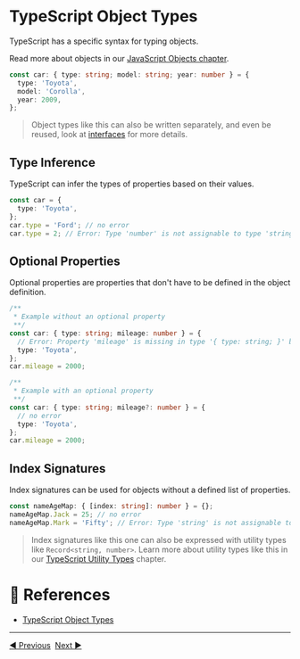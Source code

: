 # TypeScript Object Types

TypeScript has a specific syntax for typing objects.

Read more about objects in our [JavaScript Objects chapter](https://www.w3schools.com/js/js_objects.asp).

```ts
const car: { type: string; model: string; year: number } = {
  type: 'Toyota',
  model: 'Corolla',
  year: 2009,
};
```

> Object types like this can also be written separately, and even be reused, look at [interfaces](https://www.w3schools.com/typescript/typescript_aliases_and_interfaces.php) for more details.

## Type Inference

TypeScript can infer the types of properties based on their values.

```ts
const car = {
  type: 'Toyota',
};
car.type = 'Ford'; // no error
car.type = 2; // Error: Type 'number' is not assignable to type 'string'.
```

## Optional Properties

Optional properties are properties that don't have to be defined in the object definition.

```ts
/**
 * Example without an optional property
 **/
const car: { type: string; mileage: number } = {
  // Error: Property 'mileage' is missing in type '{ type: string; }' but required in type '{ type: string; mileage: number; }'.
  type: 'Toyota',
};
car.mileage = 2000;
```

```ts
/**
 * Example with an optional property
 **/
const car: { type: string; mileage?: number } = {
  // no error
  type: 'Toyota',
};
car.mileage = 2000;
```

## Index Signatures

Index signatures can be used for objects without a defined list of properties.

```ts
const nameAgeMap: { [index: string]: number } = {};
nameAgeMap.Jack = 25; // no error
nameAgeMap.Mark = 'Fifty'; // Error: Type 'string' is not assignable to type 'number'.
```

> Index signatures like this one can also be expressed with utility types like `Record<string, number>`. Learn more about utility types like this in our [TypeScript Utility Types](https://www.w3schools.com/typescript/typescript_utility_types.php) chapter.

# 📜 References

- [TypeScript Object Types](https://www.w3schools.com/typescript/typescript_object_types.php)

---

<a href="./typescript-tuples.md">◀ Previous</a>&nbsp;&nbsp;<a href="./typescript-enums.md">Next ▶</a>
